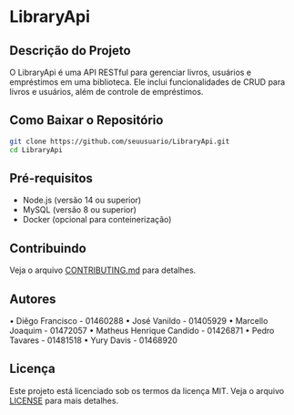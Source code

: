# LibraryApi

## Descrição do Projeto
O LibraryApi é uma API RESTful para gerenciar livros, usuários e empréstimos em uma biblioteca. Ele inclui funcionalidades de CRUD para livros e usuários, além de controle de empréstimos.

## Como Baixar o Repositório
```bash
git clone https://github.com/seuusuario/LibraryApi.git
cd LibraryApi
```

## Pré-requisitos
- Node.js (versão 14 ou superior)
- MySQL (versão 8 ou superior)
- Docker (opcional para conteinerização)

## Contribuindo
Veja o arquivo [CONTRIBUTING.md](CONTRIBUTING.md) para detalhes.

## Autores

• Diêgo Francisco - 01460288
• José Vanildo - 01405929
• Marcello Joaquim - 01472057
• Matheus Henrique Candido - 01426871
• Pedro Tavares - 01481518
• Yury Davis - 01468920

## Licença
Este projeto está licenciado sob os termos da licença MIT. Veja o arquivo [LICENSE](LICENSE) para mais detalhes.
